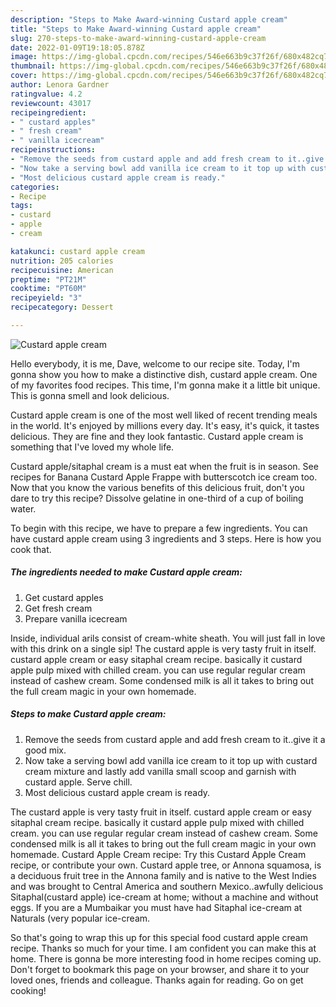 ```yaml
---
description: "Steps to Make Award-winning Custard apple cream"
title: "Steps to Make Award-winning Custard apple cream"
slug: 270-steps-to-make-award-winning-custard-apple-cream
date: 2022-01-09T19:18:05.878Z
image: https://img-global.cpcdn.com/recipes/546e663b9c37f26f/680x482cq70/custard-apple-cream-recipe-main-photo.jpg
thumbnail: https://img-global.cpcdn.com/recipes/546e663b9c37f26f/680x482cq70/custard-apple-cream-recipe-main-photo.jpg
cover: https://img-global.cpcdn.com/recipes/546e663b9c37f26f/680x482cq70/custard-apple-cream-recipe-main-photo.jpg
author: Lenora Gardner
ratingvalue: 4.2
reviewcount: 43017
recipeingredient:
- " custard apples"
- " fresh cream"
- " vanilla icecream"
recipeinstructions:
- "Remove the seeds from custard apple and add fresh cream to it..give it a good mix."
- "Now take a serving bowl add vanilla ice cream to it top up with custard cream mixture and lastly add vanilla small scoop and garnish with custard apple. Serve chill."
- "Most delicious custard apple cream is ready."
categories:
- Recipe
tags:
- custard
- apple
- cream

katakunci: custard apple cream 
nutrition: 205 calories
recipecuisine: American
preptime: "PT21M"
cooktime: "PT60M"
recipeyield: "3"
recipecategory: Dessert

---
```



![Custard apple cream](https://img-global.cpcdn.com/recipes/546e663b9c37f26f/680x482cq70/custard-apple-cream-recipe-main-photo.jpg)

Hello everybody, it is me, Dave, welcome to our recipe site. Today, I'm gonna show you how to make a distinctive dish, custard apple cream. One of my favorites food recipes. This time, I'm gonna make it a little bit unique. This is gonna smell and look delicious.

Custard apple cream is one of the most well liked of recent trending meals in the world. It's enjoyed by millions every day. It's easy, it's quick, it tastes delicious. They are fine and they look fantastic. Custard apple cream is something that I've loved my whole life.

Custard apple/sitaphal cream is a must eat when the fruit is in season. See recipes for Banana Custard Apple Frappe with butterscotch ice cream too. Now that you know the various benefits of this delicious fruit, don&#39;t you dare to try this recipe? Dissolve gelatine in one-third of a cup of boiling water.


To begin with this recipe, we have to prepare a few ingredients. You can have custard apple cream using 3 ingredients and 3 steps. Here is how you cook that.

<!--inarticleads1-->

##### The ingredients needed to make Custard apple cream:

1. Get  custard apples
1. Get  fresh cream
1. Prepare  vanilla icecream


Inside, individual arils consist of cream-white sheath. You will just fall in love with this drink on a single sip! The custard apple is very tasty fruit in itself. custard apple cream or easy sitaphal cream recipe. basically it custard apple pulp mixed with chilled cream. you can use regular regular cream instead of cashew cream. Some condensed milk is all it takes to bring out the full cream magic in your own homemade. 

<!--inarticleads2-->

##### Steps to make Custard apple cream:

1. Remove the seeds from custard apple and add fresh cream to it..give it a good mix.
1. Now take a serving bowl add vanilla ice cream to it top up with custard cream mixture and lastly add vanilla small scoop and garnish with custard apple. Serve chill.
1. Most delicious custard apple cream is ready.


The custard apple is very tasty fruit in itself. custard apple cream or easy sitaphal cream recipe. basically it custard apple pulp mixed with chilled cream. you can use regular regular cream instead of cashew cream. Some condensed milk is all it takes to bring out the full cream magic in your own homemade. Custard Apple Cream recipe: Try this Custard Apple Cream recipe, or contribute your own. Custard apple tree, or Annona squamosa, is a deciduous fruit tree in the Annona family and is native to the West Indies and was brought to Central America and southern Mexico..awfully delicious Sitaphal(custard apple) ice-cream at home; without a machine and without eggs. If you are a Mumbaikar you must have had Sitaphal ice-cream at Naturals (very popular ice-cream. 

So that's going to wrap this up for this special food custard apple cream recipe. Thanks so much for your time. I am confident you can make this at home. There is gonna be more interesting food in home recipes coming up. Don't forget to bookmark this page on your browser, and share it to your loved ones, friends and colleague. Thanks again for reading. Go on get cooking!
